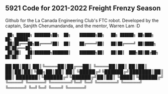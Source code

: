 ## 5921 Code for 2021-2022 Freight Frenzy Season

Github for the La Canada Engineering Club's FTC robot. Developed by the captain, Sanjith Cherumandanda, and the mentor, Warren Lam :D 

     ██╗ ██████╗ ███████╗██╗  ██╗    ███████╗██╗   ██╗ ██████╗ ██╗███╗   ██╗ ██████╗ 
     ██║██╔═══██╗██╔════╝██║  ██║    ██╔════╝██║   ██║██╔════╝ ██║████╗  ██║██╔═══██╗
     ██║██║   ██║███████╗███████║    ███████╗██║   ██║██║  ███╗██║██╔██╗ ██║██║   ██║
██   ██║██║   ██║╚════██║██╔══██║    ╚════██║██║   ██║██║   ██║██║██║╚██╗██║██║   ██║
╚█████╔╝╚██████╔╝███████║██║  ██║    ███████║╚██████╔╝╚██████╔╝██║██║ ╚████║╚██████╔╝
 ╚════╝  ╚═════╝ ╚══════╝╚═╝  ╚═╝    ╚══════╝ ╚═════╝  ╚═════╝ ╚═╝╚═╝  ╚═══╝ ╚═════╝ 
                                                                                     
